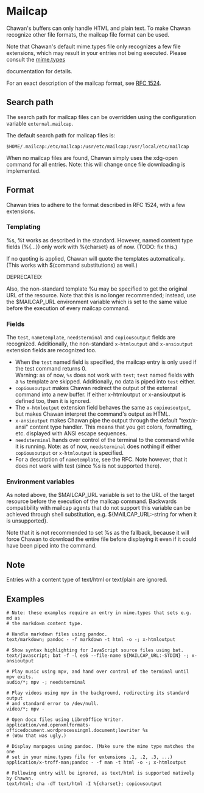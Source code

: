 <!-- MANON
% cha-mailcap(5) | Mailcap support in Chawan
MANOFF -->

# Mailcap

Chawan's buffers can only handle HTML and plain text. To make Chawan recognize
other file formats, the mailcap file format can be used.

Note that Chawan's default mime.types file only recognizes a few file
extensions, which may result in your entries not being executed.
Please consult the <!-- MANOFF -->[mime.types](mime.types.md)<!-- MANON -->
<!-- MANON **cha-mime.types**(5) MANOFF --> documentation for details.

For an exact description of the mailcap format, see
[RFC 1524](https://www.rfc-editor.org/rfc/rfc1524).

## Search path

The search path for mailcap files can be overridden using the configuration
variable `external.mailcap`.

The default search path for mailcap files is:

```
$HOME/.mailcap:/etc/mailcap:/usr/etc/mailcap:/usr/local/etc/mailcap
```

When no mailcap files are found, Chawan simply uses the xdg-open command
for all entries. Note: this will change once file downloading is implemented.

## Format

Chawan tries to adhere to the format described in RFC 1524, with a few
extensions.

### Templating

%s, %t works as described in the standard. However, named content type fields
(%{...}) only work with %{charset} as of now. (TODO: fix this.)

If no quoting is applied, Chawan will quote the templates automatically. (This
works with $(command substitutions) as well.)

DEPRECATED:

Also, the non-standard template %u may be specified to get the original URL
of the resource. Note that this is no longer recommended; instead, use the
$MAILCAP_URL environment variable which is set to the same value before the
execution of every mailcap command.

### Fields

The `test`, `nametemplate`, `needsterminal` and `copiousoutput` fields are
recognized. Additionally, the non-standard `x-htmloutput` and `x-ansioutput`
extension fields are recognized too.

* When the `test` named field is specified, the mailcap entry is only used
  if the test command returns 0.  
  Warning: as of now, `%s` does not work with `test`; `test` named fields with a
  `%s` template are skipped. Additionally, no data is piped into `test` either.
* `copiousoutput` makes Chawan redirect the output of the external command
  into a new buffer. If either x-htmloutput or x-ansioutput is defined too, then
  it is ignored.
* The `x-htmloutput` extension field behaves the same as `copiousoutput`,
  but makes Chawan interpret the command's output as HTML.
* `x-ansioutput` makes Chawan pipe the output through the default "text/x-ansi"
  content type handler. This means that you get colors, formatting, etc.
  displayed with ANSI escape sequences.
* `needsterminal` hands over control of the terminal to the command while
  it is running. Note: as of now, `needsterminal` does nothing if either
  `copiousoutput` or `x-htmloutput` is specified.
* For a description of `nametemplate`, see the RFC. Note however, that it does
  not work with test (since %s is not supported there).

### Environment variables

As noted above, the $MAILCAP_URL variable is set to the URL of the target
resource before the execution of the mailcap command. Backwards compatibility
with mailcap agents that do not support this variable can be achieved through
shell substitution, e.g. ${MAILCAP_URL:-string for when it is unsupported}.

Note that it is not recommended to set %s as the fallback, because it
will force Chawan to download the entire file before displaying it even if
it could have been piped into the command.

## Note

Entries with a content type of text/html or text/plain are ignored.

## Examples

```
# Note: these examples require an entry in mime.types that sets e.g. md as
# the markdown content type.

# Handle markdown files using pandoc.
text/markdown; pandoc - -f markdown -t html -o -; x-htmloutput

# Show syntax highlighting for JavaScript source files using bat.
text/javascript; bat -f -l es6 --file-name ${MAILCAP_URL:-STDIN} -; x-ansioutput

# Play music using mpv, and hand over control of the terminal until mpv exits.
audio/*; mpv -; needsterminal

# Play videos using mpv in the background, redirecting its standard output
# and standard error to /dev/null.
video/*; mpv -

# Open docx files using LibreOffice Writer.
application/vnd.openxmlformats-officedocument.wordprocessingml.document;lowriter %s
# (Wow that was ugly.)

# Display manpages using pandoc. (Make sure the mime type matches the one
# set in your mime.types file for extensions .1, .2, .3, ...)
application/x-troff-man;pandoc - -f man -t html -o -; x-htmloutput

# Following entry will be ignored, as text/html is supported natively by Chawan.
text/html; cha -dT text/html -I %{charset}; copiousoutput
```
<!-- MANON
## See also

**cha**(1)
MANOFF -->
